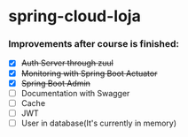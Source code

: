 # spring-cloud-loja

### Improvements after course is finished:
* [x] ~~Auth Server through zuul~~
* [x] ~~Monitoring with Spring Boot Actuator~~
* [x] ~~Spring Boot Admin~~
* [ ] Documentation with Swagger
* [ ] Cache
* [ ] JWT
* [ ] User in database(It's currently in memory)
